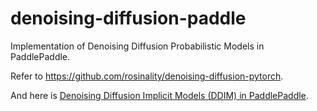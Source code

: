 # denoising-diffusion-paddle

Implementation of Denoising Diffusion Probabilistic Models in PaddlePaddle.

Refer to https://github.com/rosinality/denoising-diffusion-pytorch.

And here is [Denoising Diffusion Implicit Models (DDIM) in PaddlePaddle](https://github.com/HighCWu/ddim).
